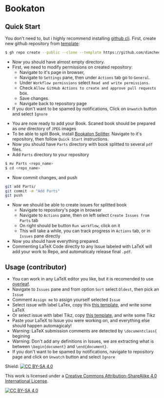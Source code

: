 # Bookaton

## Quick Start

You don't need to, but i highly recommend installing [github cli](https://cli.github.com/).
First, create new github repository from [template](https://github.com/dimchee/Bookaton):
```sh
$ gh repo create --public --clone --template https://github.com/dimchee/Bookaton <repo_name>
```
- Now you should have almost empty directory.
- First, we need to modify permissions on created repository: 
  - Navigate to it's page  in browser,
  - Navigate to `Settings` pane, then under `Actions` tab go to `General`.
  - Under `Workflow permissions` select `Read and write permissions`.
  - Check `Allow GitHub Actions to create and approve pull requests` box.
  - Save changes.
  - Navigate back to repository page
- If you don't want to be spamed by notifications, Click on `Unwatch` button and
select `Ignore`
<!-- - You are ready to add Your `.pdf` File to the root of repository, and name -->
<!-- it `Book.pdf`, for example like this: -->
<!-- ```sh -->
<!-- mv <book_name>.pdf <repo_name>/Book.pdf -->
<!-- cd <repo_name> -->
- You are now ready to add your Book. Scaned book should be prepared as *one* directory of `JPEG` images
- To be able to split Book, install [Bookaton Splitter](https://github.com/dimchee/BookatonSplitter). 
    Navigate to it's repository, then follow `Quick Start` instructions.
- Now you should have `Parts` directory with book splitted to several `pdf` files.
- Add `Parts` directory to your repository
```sh
$ mv Parts <repo_name>
$ cd <repo_name>
```
- Now commit changes, and push
```sh
git add Parts/
git commit -m "Add Parts"
git push
```
- Now we should be able to create issues for splitted book
    - Navigate to repository's page in browser
    - Navigate to `Actions` pane, then on left select `Create Issues from Parts` tab
    - On right should be button `Run workflow`, click on it
    - This will take a while, you can track progress in `Actions` tab, or in `Issues` pane directly
- Now you should have everything prepared.
- Commenting LaTeX Code directly to any Issue labeled with LaTeX will 
    add your work to Repo, and automaticaly release final `.pdf`.

## Usage (contributor)
- You can work in any LaTeX editor you like, but it is recomended to use [overleaf](https://www.overleaf.com).
- Navigate to `Issues` pane and from option `Sort` select `Oldest`, then pick an `Issue`
- Comment `Assign me` to assign yourself selected `Issue`
- Select issue with label LaTex, copy this [this template](https://www.overleaf.com/read/yzxzjbfjcxjx), and write some LaTeX
- Or select issue with label Tikz, copy [this template](https://www.overleaf.com/read/pfsyfmmbcfwq), and write some Tikz
- Paste your LaTeX to Issue you were working on, and everything else should happen automagicaly!
- Warning: LaTeX submission comments are detected by `\documentclass{` begining
- Warning: Don't add any definitions in Issues, we are extracting what is between 
`\begin{document}` and `\end{document}`.
- If you don't want to be spamed by notifications, navigate to repository page and click on `Unwatch` button and select `Ignore`


Shield: [![CC BY-SA 4.0][cc-by-sa-shield]][cc-by-sa]

This work is licensed under a
[Creative Commons Attribution-ShareAlike 4.0 International License][cc-by-sa].

[![CC BY-SA 4.0][cc-by-sa-image]][cc-by-sa]

[cc-by-sa]: http://creativecommons.org/licenses/by-sa/4.0/
[cc-by-sa-image]: https://licensebuttons.net/l/by-sa/4.0/88x31.png
[cc-by-sa-shield]: https://img.shields.io/badge/License-CC%20BY--SA%204.0-lightgrey.svg
